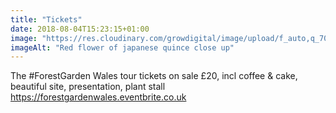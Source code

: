 ```yaml
---
title: "Tickets"
date: 2018-08-04T15:23:15+01:00
image: "https://res.cloudinary.com/growdigital/image/upload/f_auto,q_70,w_736/v1544300867/chaenomeles-41478572351.jpg"
imageAlt: "Red flower of japanese quince close up"
---
```


The #ForestGarden Wales tour tickets on sale £20, incl coffee & cake, beautiful site, presentation, plant stall https://forestgardenwales.eventbrite.co.uk
